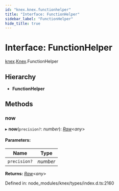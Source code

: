 ```yaml
---
id: "knex.knex.functionhelper"
title: "Interface: FunctionHelper"
sidebar_label: "FunctionHelper"
hide_title: true
---
```


# Interface: FunctionHelper

[knex](../modules/knex.md).[Knex](../modules/knex.knex-1.md).FunctionHelper

## Hierarchy

* **FunctionHelper**

## Methods

### now

▸ **now**(`precision?`: *number*): [*Raw*](knex.knex.raw.md)<*any*\>

#### Parameters:

Name | Type |
------ | ------ |
`precision?` | *number* |

**Returns:** [*Raw*](knex.knex.raw.md)<*any*\>

Defined in: node_modules/knex/types/index.d.ts:2160
